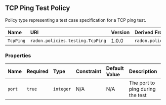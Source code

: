 ## TCP Ping Test Policy

Policy type representing a test case specification for a TCP ping test.

| Name | URI | Version | Derived From |
|:---- |:--- |:------- |:------------ |
| `TcpPing` | `radon.policies.testing.TcpPing` | 1.0.0 | `radon.policies.testing.TestCase` |

### Properties

| Name | Required | Type | Constraint | Default Value | Description |
|:---- |:-------- |:---- |:---------- |:------------- |:----------- |
| `port` | `true` | `integer` | N/A | N/A | The port to ping during the test |
